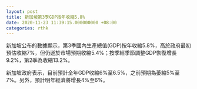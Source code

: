 ```yaml
---
layout: post
title: 新加坡第3季GDP按年收縮5.8%
date: 2020-11-23 11:39:15.000000000 +08:00
categories: rthk
---
```


新加坡公布的數據顯示，第3季國內生產總值(GDP)按年收縮5.8%，高於政府最初預估收縮7%，但仍遜於市場預期收縮5.4%；按季經季節調整GDP恢復增長9.2%，第2季為收縮13.2%。

新加坡政府表示，目前預計全年GDP收縮6%至6.5%，之前預期為萎縮5%至7%。另外，預計明年經濟將增長4%至6%。
